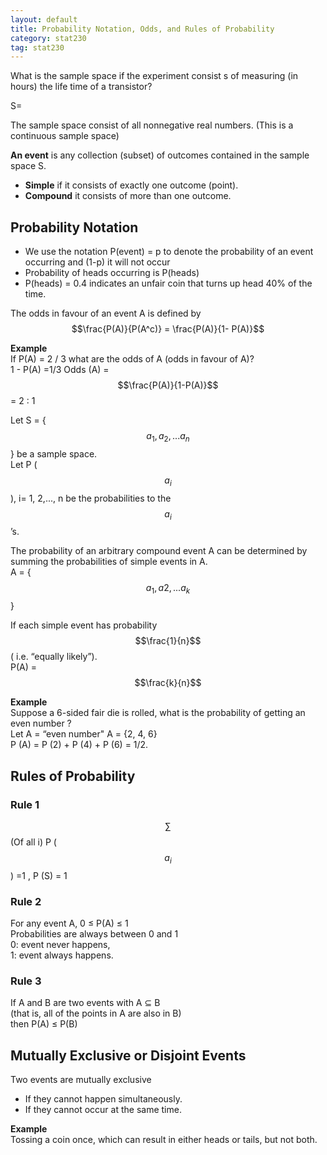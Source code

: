 ```yaml
---
layout: default
title: Probability Notation, Odds, and Rules of Probability
category: stat230
tag: stat230
---
```


What is the sample space if the experiment consist s of measuring (in hours) the life time of a transistor?

S=

The sample space consist of all nonnegative real numbers. (This is a continuous sample space)

**An event** is any collection (subset) of outcomes contained in the sample space S.  
- **Simple** if it consists of exactly one outcome (point).  
- **Compound** it consists of more than one outcome.  

## Probability Notation

- We use the notation P(event) = p to denote the probability of an event occurring and (1-p) it will not occur
- Probability of heads occurring is P(heads)
- P(heads) = 0.4 indicates an unfair coin that turns up head 40% of the time.

The odds in favour of an event A is defined by
$$\frac{P(A)}{P(A^c)} = \frac{P(A)}{1- P(A)}$$

**Example**  
If P(A) = 2 / 3 what are the odds of A (odds in favour of A)?  
1 - P(A) =1/3
Odds (A) = $$\frac{P(A)}{1-P(A)}$$ = 2 : 1

Let S = { $$a_1, a_2,...a_n$$} be a sample space.  
Let P ($$a_i$$), i= 1, 2,..., n be the probabilities to the $$a_i$$’s.  

The probability of an arbitrary compound event A can be determined by summing the probabilities of simple events in A.  
A = { $$a_1, a2,...a_k$$}  

If each simple event has probability $$\frac{1}{n}$$ ( i.e. “equally likely”).  
P(A) = $$\frac{k}{n}$$

**Example**  
Suppose a 6-sided fair die is rolled, what is the probability of getting an even number ?  
Let A = “even number" A = {2, 4, 6}  
P (A) = P (2) + P (4) + P (6) = 1/2.  

## Rules of Probability

### Rule 1
$$\sum$$ (Of all i) P ($$a_i$$) =1 , P (S) = 1

### Rule 2
For any event A, 0 ≤ P(A) ≤ 1  
Probabilities are always between 0 and 1  
0: event never happens,  
1: event always happens.  

### Rule 3
If A and B are two events with A ⊆ B   
(that is, all of the points in A are also in B)  
then P(A) ≤ P(B)  

## Mutually Exclusive or Disjoint Events

Two events are mutually exclusive  
- If they cannot happen simultaneously.  
- If they cannot occur at the same time.  

**Example**  
Tossing a coin once, which can result in either heads or tails, but not both.  
